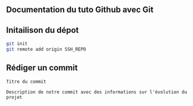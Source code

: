 ## Documentation du tuto Github avec Git

## Initailison du dépot

```bash
git init
git remote add origin SSH_REPO
```

## Rédiger un commit

```
Titre du commit

Description de notre commit avec des informations sur l'évolution du projet
```
